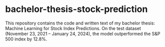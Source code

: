 # bachelor-thesis-stock-prediction
This repository contains the code and written text of my bachelor thesis: Machine Learning for Stock Index Predictions. On the test dataset (November 23, 2021 – January 24, 2024), the model outperformed the S&amp;P 500 index by 12.8%.
